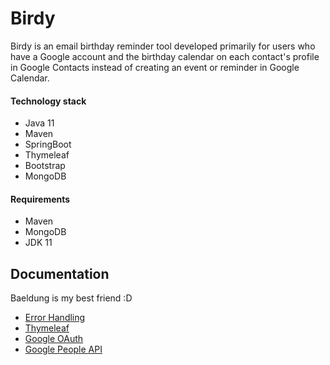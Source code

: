 # Birdy

Birdy is an email birthday reminder tool developed primarily for users who have a Google account and the birthday calendar on each contact's profile in Google Contacts instead of creating an event or reminder in Google Calendar. 

#### Technology stack

- Java 11
- Maven
- SpringBoot
- Thymeleaf
- Bootstrap
- MongoDB

#### Requirements

- Maven
- MongoDB
- JDK 11

## Documentation

Baeldung is my best friend :D

- [Error Handling](https://www.baeldung.com/spring-rest-template-error-handling)
- [Thymeleaf](https://www.baeldung.com/spring-boot-crud-thymeleaf)
- [Google OAuth](https://developers.google.com/identity/protocols/OAuth2WebServer)
- [Google People API](https://developers.google.com/people/api/rest/v1/people.connections/list)